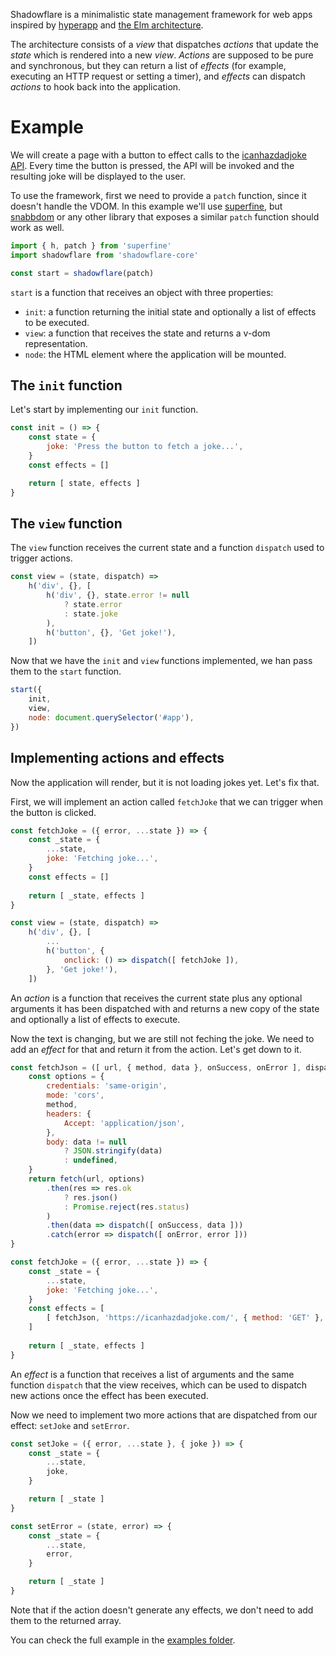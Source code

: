 Shadowflare is a minimalistic state management framework for web apps inspired by [hyperapp](https://hyperapp.dev/) and [the Elm architecture](https://guide.elm-lang.org/architecture/).

The architecture consists of a _view_ that dispatches _actions_ that update the _state_ which is rendered into a new _view_. _Actions_ are supposed to be pure and synchronous, but they can return a list of _effects_ (for example, executing an HTTP request or setting a timer), and _effects_ can dispatch _actions_ to hook back into the application.


# Example

We will create a page with a button to effect calls to the [icanhazdadjoke API](https://icanhazdadjoke.com/). Every time the button is pressed, the API will be invoked and the resulting joke will be displayed to the user.

To use the framework, first we need to provide a `patch` function, since it doesn't handle the VDOM. In this example we'll use [superfine](https://github.com/jorgebucaran/superfine), but [snabbdom](https://github.com/snabbdom/snabbdom) or any other library that exposes a similar `patch` function should work as well.

```javascript
import { h, patch } from 'superfine'
import shadowflare from 'shadowflare-core'

const start = shadowflare(patch)
```

`start` is a function that receives an object with three properties:
- `init`: a function returning the initial state and optionally a list of effects to be executed.
- `view`: a function that receives the state and returns a v-dom representation.
- `node`: the HTML element where the application will be mounted.

## The `init` function

Let's start by implementing our `init` function.

```javascript
const init = () => {
	const state = {
		joke: 'Press the button to fetch a joke...',
	}
	const effects = []

	return [ state, effects ]
}
```

## The `view` function

The `view` function receives the current state and a function `dispatch` used to trigger actions.

```javascript
const view = (state, dispatch) =>
	h('div', {}, [
		h('div', {}, state.error != null
			? state.error
			: state.joke
		),
		h('button', {}, 'Get joke!'),
	])
```

Now that we have the `init` and `view` functions implemented, we han pass them to the `start` function.

```javascript
start({
	init,
	view,
	node: document.querySelector('#app'),
})
```

## Implementing actions and effects

Now the application will render, but it is not loading jokes yet. Let's fix that.

First, we will implement an action called `fetchJoke` that we can trigger when the button is clicked.

```javascript
const fetchJoke = ({ error, ...state }) => {
	const _state = {
		...state,
		joke: 'Fetching joke...',
	}
	const effects = []
	
	return [ _state, effects ]
}

const view = (state, dispatch) =>
	h('div', {}, [
		...
		h('button', {
			onclick: () => dispatch([ fetchJoke ]),
		}, 'Get joke!'),
	])
```

An _action_ is a function that receives the current state plus any optional arguments it has been dispatched with and returns a new copy of the state and optionally a list of effects to execute.

Now the text is changing, but we are still not feching the joke. We need to add an _effect_ for that and return it from the action. Let's get down to it.

```javascript
const fetchJson = ([ url, { method, data }, onSuccess, onError ], dispatch) => {
	const options = {
		credentials: 'same-origin',
		mode: 'cors',
		method,
		headers: {
			Accept: 'application/json',
		},
		body: data != null
			? JSON.stringify(data)
			: undefined,
	}
	return fetch(url, options)
		.then(res => res.ok
			? res.json()
			: Promise.reject(res.status)
		)
		.then(data => dispatch([ onSuccess, data ]))
		.catch(error => dispatch([ onError, error ]))
}

const fetchJoke = ({ error, ...state }) => {
	const _state = {
		...state,
		joke: 'Fetching joke...',
	}
	const effects = [
		[ fetchJson, 'https://icanhazdadjoke.com/', { method: 'GET' }, setJoke, setError ],
	]
	
	return [ _state, effects ]
}
```

An _effect_ is a function that receives a list of arguments and the same function `dispatch` that the view receives, which can be used to dispatch new actions once the effect has been executed.

Now we need to implement two more actions that are dispatched from our effect: `setJoke` and `setError`.

```javascript
const setJoke = ({ error, ...state }, { joke }) => {
	const _state = {
		...state,
		joke,
	}

	return [ _state ]
}

const setError = (state, error) => {
	const _state = {
		...state,
		error,
	}

	return [ _state ]
}
```

Note that if the action doesn't generate any effects, we don't need to add them to the returned array.

You can check the full example in the [examples folder](./examples/canihazjoke).
